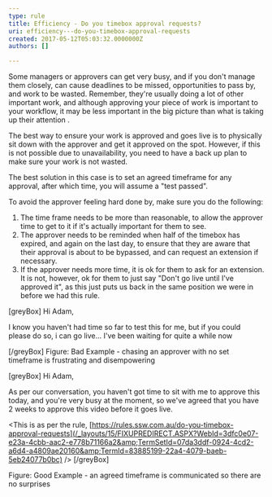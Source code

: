 ```yaml
---
type: rule
title: Efficiency - Do you timebox approval requests?
uri: efficiency---do-you-timebox-approval-requests
created: 2017-05-12T05:03:32.0000000Z
authors: []

---
```


Some managers or approvers can get very busy, and if you don't manage them closely, can cause deadlines to be missed, opportunities to pass by, and work to be wasted. Remember, they're usually doing a lot of other important work, and although approving your piece of work is important to your workflow, it may be less important in the big picture than what is taking up their attention . 

 
The best way to ensure your work is approved and goes live is to physically sit down with the approver and get it approved on the spot. However, if this is not possible due to unavailability, you need to have a back up plan to make sure your work is not wasted.

The best solution in this case is to set an agreed timeframe for any approval, after which time, you will assume a "test passed".

To avoid the approver feeling hard done by, make sure you do the following:

1. The time frame needs to be more than reasonable, to allow the approver time to get to it if it's actually important for them to see.
2. The approver needs to be reminded when half of the timebox has expired, and again on the last day, to ensure that they are aware that their approval is about to be bypassed, and can request an extension if necessary.
3. If the approver needs more time, it is ok for them to ask for an extension. It is not, however, ok for them to just say "Don't go live until I've approved it", as this just puts us back in the same position we were in before we had this rule.





[greyBox]
 Hi Adam,

I know you haven't had time so far to test this for me, but if you could please do so, i can go live... I've been waiting for quite a while now
 
[/greyBox]
Figure: Bad Example - chasing an approver with no set timeframe is frustrating and disempowering




[greyBox]
 Hi Adam,

As per our conversation, you haven't got time to sit with me to approve this today, and you're very busy at the moment, so we've agreed that you have 2 weeks to approve this video before it goes live. 

&lt;This is as per the rule, [https://rules.ssw.com.au/do-you-timebox-approval-requests](/_layouts/15/FIXUPREDIRECT.ASPX?WebId=3dfc0e07-e23a-4cbb-aac2-e778b71166a2&amp;TermSetId=07da3ddf-0924-4cd2-a6d4-a4809ae20160&amp;TermId=83885199-22a4-4079-baeb-5eb24077b0bc) /&gt; 
[/greyBox]

Figure: Good Example - an agreed timeframe is communicated so there are no surprises
